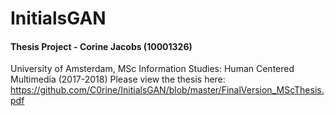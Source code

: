 # InitialsGAN
#### Thesis Project - Corine Jacobs (10001326) 

University of Amsterdam, MSc Information Studies: Human Centered Multimedia (2017-2018)
Please view the thesis here: https://github.com/C0rine/InitialsGAN/blob/master/FinalVersion_MScThesis.pdf
